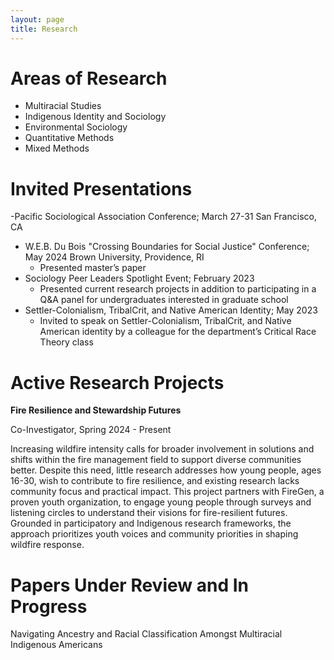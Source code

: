 ```yaml
---
layout: page
title: Research
---
```


# Areas of Research
- Multiracial Studies
- Indigenous Identity and Sociology
- Environmental Sociology
- Quantitative Methods
- Mixed Methods

# Invited Presentations
-Pacific Sociological Association Conference; March 27-31
  San Francisco, CA
- W.E.B. Du Bois "Crossing Boundaries for Social Justice" Conference; May 2024
  Brown University, Providence, RI
  - Presented master’s paper
- Sociology Peer Leaders Spotlight Event; February 2023
  - Presented current research projects in addition to participating in a Q&A panel for undergraduates interested in graduate school
- Settler-Colonialism, TribalCrit, and Native American Identity; May 2023
  - Invited to speak on Settler-Colonialism, TribalCrit, and Native American identity by a colleague for the department’s Critical Race 
 Theory class

# Active Research Projects
**Fire Resilience and Stewardship Futures**

Co-Investigator, Spring 2024 - Present

Increasing wildfire intensity calls for broader involvement in solutions and shifts within the fire management field to support diverse communities better. Despite this need, little research addresses how young people, ages 16-30, wish to contribute to fire resilience, and existing research lacks community focus and practical impact. This project partners with FireGen, a proven youth organization, to engage young people through surveys and listening circles to understand their visions for fire-resilient futures. Grounded in participatory and Indigenous research frameworks, the approach prioritizes youth voices and community priorities in shaping wildfire response.


# Papers Under Review and In Progress
Navigating Ancestry and Racial Classification Amongst Multiracial Indigenous Americans

